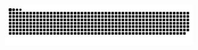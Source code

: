 ![snake gif](https://raw.githubusercontent.com/Platane/snk/output/github-contribution-grid-snake.svg#gh-dark-mode-only)

